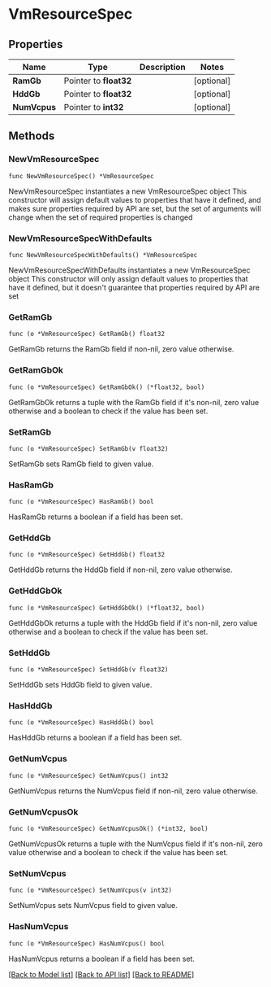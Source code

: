 # VmResourceSpec

## Properties

Name | Type | Description | Notes
------------ | ------------- | ------------- | -------------
**RamGb** | Pointer to **float32** |  | [optional] 
**HddGb** | Pointer to **float32** |  | [optional] 
**NumVcpus** | Pointer to **int32** |  | [optional] 

## Methods

### NewVmResourceSpec

`func NewVmResourceSpec() *VmResourceSpec`

NewVmResourceSpec instantiates a new VmResourceSpec object
This constructor will assign default values to properties that have it defined,
and makes sure properties required by API are set, but the set of arguments
will change when the set of required properties is changed

### NewVmResourceSpecWithDefaults

`func NewVmResourceSpecWithDefaults() *VmResourceSpec`

NewVmResourceSpecWithDefaults instantiates a new VmResourceSpec object
This constructor will only assign default values to properties that have it defined,
but it doesn't guarantee that properties required by API are set

### GetRamGb

`func (o *VmResourceSpec) GetRamGb() float32`

GetRamGb returns the RamGb field if non-nil, zero value otherwise.

### GetRamGbOk

`func (o *VmResourceSpec) GetRamGbOk() (*float32, bool)`

GetRamGbOk returns a tuple with the RamGb field if it's non-nil, zero value otherwise
and a boolean to check if the value has been set.

### SetRamGb

`func (o *VmResourceSpec) SetRamGb(v float32)`

SetRamGb sets RamGb field to given value.

### HasRamGb

`func (o *VmResourceSpec) HasRamGb() bool`

HasRamGb returns a boolean if a field has been set.

### GetHddGb

`func (o *VmResourceSpec) GetHddGb() float32`

GetHddGb returns the HddGb field if non-nil, zero value otherwise.

### GetHddGbOk

`func (o *VmResourceSpec) GetHddGbOk() (*float32, bool)`

GetHddGbOk returns a tuple with the HddGb field if it's non-nil, zero value otherwise
and a boolean to check if the value has been set.

### SetHddGb

`func (o *VmResourceSpec) SetHddGb(v float32)`

SetHddGb sets HddGb field to given value.

### HasHddGb

`func (o *VmResourceSpec) HasHddGb() bool`

HasHddGb returns a boolean if a field has been set.

### GetNumVcpus

`func (o *VmResourceSpec) GetNumVcpus() int32`

GetNumVcpus returns the NumVcpus field if non-nil, zero value otherwise.

### GetNumVcpusOk

`func (o *VmResourceSpec) GetNumVcpusOk() (*int32, bool)`

GetNumVcpusOk returns a tuple with the NumVcpus field if it's non-nil, zero value otherwise
and a boolean to check if the value has been set.

### SetNumVcpus

`func (o *VmResourceSpec) SetNumVcpus(v int32)`

SetNumVcpus sets NumVcpus field to given value.

### HasNumVcpus

`func (o *VmResourceSpec) HasNumVcpus() bool`

HasNumVcpus returns a boolean if a field has been set.


[[Back to Model list]](../README.md#documentation-for-models) [[Back to API list]](../README.md#documentation-for-api-endpoints) [[Back to README]](../README.md)



